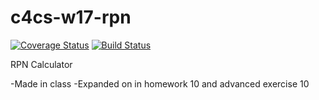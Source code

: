 # c4cs-w17-rpn
[![Coverage Status](https://coveralls.io/repos/github/24khxn/c4cs-w17-rpn/badge.svg?branch=master)](https://coveralls.io/github/24khxn/c4cs-w17-rpn?branch=master)
[![Build Status](https://travis-ci.org/24khxn/c4cs-w17-rpn.svg?branch=master)](https://travis-ci.org/24khxn/c4cs-w17-rpn)

RPN Calculator

-Made in class
-Expanded on in homework 10 and advanced exercise 10
